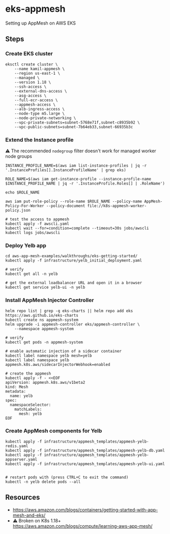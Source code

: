 # eks-appmesh
Setting up AppMesh on AWS EKS

## Steps
### Create EKS cluster
```shell
eksctl create cluster \
    --name kamil-appmesh \
    --region us-east-1 \
    --managed \
    --version 1.18 \
    --ssh-access \
    --external-dns-access \
    --asg-access \
    --full-ecr-access \
    --appmesh-access \
    --alb-ingress-access \
    --node-type m5.large \
    --node-private-networking \
    --vpc-private-subnets=subnet-5768e71f,subnet-c8935b92 \
    --vpc-public-subnets=subnet-7b64eb33,subnet-66935b3c
```

### Extend the Instance profile
:warning: The recommended `nodegroup` filter doesn't work for managed worker node groups
```shell
INSTANCE_PROFILE_NAME=$(aws iam list-instance-profiles | jq -r '.InstanceProfiles[].InstanceProfileName' | grep eks)

ROLE_NAME=$(aws iam get-instance-profile --instance-profile-name $INSTANCE_PROFILE_NAME | jq -r '.InstanceProfile.Roles[] | .RoleName')

echo $ROLE_NAME

aws iam put-role-policy --role-name $ROLE_NAME --policy-name AppMesh-Policy-For-Worker --policy-document file://k8s-appmesh-worker-policy.json

# test the access to appmesh
kubectl apply -f awscli.yaml
kubectl wait --for=condition=complete --timeout=30s jobs/awscli
kubectl logs jobs/awscli
```

### Deploy Yelb app
```shell
cd aws-app-mesh-examples/walkthroughs/eks-getting-started/
kubectl apply -f infrastructure/yelb_initial_deployment.yaml

# verify
kubectl get all -n yelb

# get the external loadbalancer URL and open it in a browser
kubectl get service yelb-ui -n yelb
```

### Install AppMesh Injector Controller
```shell
helm repo list | grep -q eks-charts || helm repo add eks https://aws.github.io/eks-charts
kubectl create ns appmesh-system
helm upgrade -i appmesh-controller eks/appmesh-controller \
    --namespace appmesh-system

# verify
kubectl get pods -n appmesh-system

# enable automatic injection of a sidecar container
kubectl label namespace yelb mesh=yelb
kubectl label namespace yelb appmesh.k8s.aws/sidecarInjectorWebhook=enabled

# create the appmesh
kubectl apply -f - <<EOF
apiVersion: appmesh.k8s.aws/v1beta2
kind: Mesh
metadata:
  name: yelb
spec:
  namespaceSelector:
    matchLabels:
      mesh: yelb
EOF
```

### Create AppMesh components for Yelb
```shell
kubectl apply -f infrastructure/appmesh_templates/appmesh-yelb-redis.yaml
kubectl apply -f infrastructure/appmesh_templates/appmesh-yelb-db.yaml
kubectl apply -f infrastructure/appmesh_templates/appmesh-yelb-appserver.yaml
kubectl apply -f infrastructure/appmesh_templates/appmesh-yelb-ui.yaml


# restart pods with (press CTRL+C to exit the command)
kubectl -n yelb delete pods --all

```

## Resources
* https://aws.amazon.com/blogs/containers/getting-started-with-app-mesh-and-eks/
* :warning: Broken on K8s 1.18+ https://aws.amazon.com/blogs/compute/learning-aws-app-mesh/
